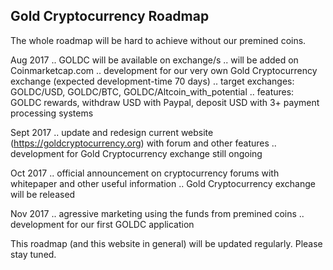 ## Gold Cryptocurrency Roadmap

The whole roadmap will be hard to achieve without our premined coins.

Aug 2017 
	.. GOLDC will be available on exchange/s
	.. will be added on Coinmarketcap.com
	.. development for our very own Gold Cryptocurrency exchange (expected development-time 70 days)
	.. target exchanges: GOLDC/USD, GOLDC/BTC, GOLDC/Altcoin_with_potential
	.. features: GOLDC rewards, withdraw USD with Paypal, deposit USD with 3+ payment processing systems

Sept 2017
  .. update and redesign current website (https://goldcryptocurrency.org) with forum and other features
	.. development for Gold Cryptocurrency exchange still ongoing

Oct 2017
	.. official announcement on cryptocurrency forums with whitepaper and other useful information
  .. Gold Cryptocurrency exchange will be released

Nov 2017
  .. agressive marketing using the funds from premined coins
  .. development for our first GOLDC application

This roadmap (and this website in general) will be updated regularly. Please stay tuned.